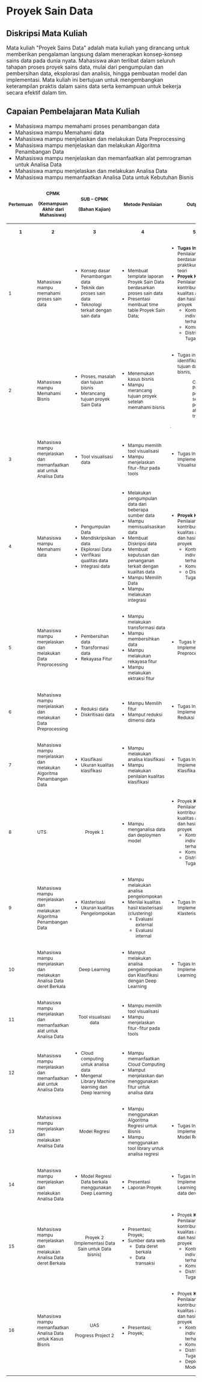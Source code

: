 # Proyek Sain Data

## Diskripsi Mata Kuliah
Mata kuliah "Proyek Sains Data" adalah mata kuliah yang  dirancang untuk memberikan pengalaman langsung dalam menerapkan konsep-konsep sains data pada  dunia nyata. Mahasiswa akan terlibat dalam seluruh tahapan proses  proyek sains data, mulai dari pengumpulan dan pembersihan data, eksplorasi dan analisis, hingga pembuatan model dan implementasi. Mata kuliah ini bertujuan untuk mengembangkan keterampilan praktis dalam sains data serta kemampuan untuk bekerja secara efektif dalam tim.

## Capaian Pembelajaran Mata Kuliah

* Mahasiswa mampu memahami proses penambangan data
* Mahasiswa mampu  Memahami data
* Mahasiswa mampu menjelaskan dan melakukan Data Preprocessing
* Mahasiswa mampu menjelaskan dan melakukan Algoritma Penambangan Data 
* Mahasiswa mampu menjelaskan dan memanfaatkan alat pemrograman untuk Analisa  Data 
* Mahasiswa mampu menjelaskan dan melakukan Analisa Data
* Mahasiswa mampu memanfaatkan Analisa Data untuk Kebutuhan Bisnis


<style scoped>
table {
  font-size: 12px;
}
</style>

<table>
<thead>
<tr>
<td rowspan="2">
<p><strong>Pertemuan</strong></p>
</td>
<td rowspan="2">
<p style="text-align: center;"><strong>CPMK</strong></p>
<p style="text-align: center;"><strong>(Kemampuan Akhir dari Mahasiswa)</strong></p>
</td>
<td rowspan="2">
<p style="text-align: center;"><strong>SUB &ndash; CPMK</strong></p>
<p style="text-align: center;"><strong>(Bahan Kajian)</strong></p>
</td>
<td rowspan="2">
<p style="text-align: center;"><strong>Metode Penilaian</strong></p>
</td>
<td rowspan="2">
<p style="text-align: center;"><strong>Output</strong></p>
</td>
</tr>
</thead>
<tbody>
<tr>
<td>
<p style="text-align: center;"><strong>1</strong></p>
</td>
<td>
<p style="text-align: center;"><strong>2</strong></p>
</td>
<td>
<p style="text-align: center;"><strong>3</strong></p>
</td>
<td>
<p style="text-align: center;"><strong>4</strong></p>
</td>
<td>
<p style="text-align: center;"><strong>5</strong></p>
</td>
</tr>
<tr>
<td>
<p>1</p>
</td>
<td>
<p>Mahasiswa mampu memahami proses sain data</p>
</td>
<td>
<ul>
<li>Konsep dasar Penambangan data</li>
<li>Teknik dan proses sain data</li>
<li>Teknologi terkait dengan sain data</li>
</ul>
</td>
<td>
<ul>
<li>Membuat template laporan Proyek Sain Data berdasarkan proses sain data</li>
<li>Presentasi membuat time table Proyek Sain Data;</li>
</ul>
</td>
<td>
<ul>
<li><strong>Tugas Individu:</strong> Penilaian berdasarkan tugas praktikum dan kuis teori</li>
<li><strong>Proyek Kelompok:</strong> Penilaian terhadap kontribusi tim, kualitas analisis, dan hasil akhir proyek
<ul>
<li>Kontribusi individu terhadap tim</li>
<li>Komunikasi tim</li>
<li>Distribusi Tugas</li>
</ul>
</li>
</ul>
</td>
</tr>
<tr>
<td>
<p>2</p>
</td>
<td>
<p>Mahasiswa mampu Memahami Bisnis</p>
</td>
<td>
<ul>
<li>Proses, masalah dan tujuan bisnis</li>
<li>Merancang tujuan proyek Sain Data</li>
</ul>
</td>
<td>
<ul>
<li>Menemukan kasus bisnis</li>
<li>Mampu merancang tujuan proyek setelah memahami bisnis</li>
</ul>
</td>
<td>
<ul>
<li>Tugas individu: identifikasi proses, tujuan dan masalah bisnis,</li>
</ul>
<p style="padding-left: 60px;">Contoh : Peningkatan penjualan : segmentasi pelanggan atau analisis tren.</p>
<p>.</p>
</td>
</tr>
<tr>
<td>
<p>3</p>
</td>
<td>
<p>Mahasiswa mampu menjelaskan dan memanfaatkan alat untuk Analisa Data</p>
</td>
<td>
<ul>
<li>Tool visualisasi data</li>
</ul>
</td>
<td>
<ul>
<li>Mampu memilih tool visualisasi&nbsp;</li>
<li>Mampu menjelaskan fitur-fitur pada tools</li>
</ul>
</td>
<td>
<ul>
<li>Tugas Individu: Implementasi Visualisasi Data</li>
</ul>
</td>
</tr>
<tr>
<td>
<p>4</p>
</td>
<td>
<p>Mahasiswa mampu Memahami data</p>
</td>
<td>
<ul>
<li>Pengumpulan Data</li>
<li>Mendiskripsikan data</li>
<li>Ekplorasi Data</li>
<li>Verifikasi qualitas data</li>
<li>Integrasi data</li>
</ul>
</td>
<td>
<ul>
<li>Melakukan pengumpulan data dari beberapa sumber data</li>
<li>Mampu memisualisasikan data</li>
<li>Membuat Diskripsi data</li>
<li>Membuat keputusan dan penanganan terkait dengan kualitas data</li>
<li>Mampu Memilih Data</li>
<li>Mampu melakukan integrasi</li>
</ul>
</td>
<td>
<ul>
<li><strong>Proyek Kelompok:</strong> Penilaian terhadap kontribusi tim, kualitas analisis, dan hasil akhir proyek
<ul>
<li>Kontribusi individu terhadap tim</li>
<li>Komunikasi tim</li>
<li>o Distribusi Tugas</li>
</ul>
</li>
</ul>
</td>
</tr>
<tr>
<td>
<p>5</p>
</td>
<td>
<p>Mahasiswa mampu menjelaskan dan melakukan Data Preprocessing</p>
</td>
<td>
<ul>
<li>Pembersihan data</li>
<li>Transformasi data</li>
<li>Rekayasa Fitur</li>
</ul>
</td>
<td>
<ul>
<li>Mampu melakukan transformasi data</li>
<li>Mampu membersihkan data</li>
<li>Mampu melakukan rekayasa fitur</li>
<li>Mampu melakukan ektraksi fitur</li>
</ul>
</td>
<td>
<ul>
<li>&nbsp;Tugas Individu: Implementasi Preprocessing</li>
</ul>
</td>
</tr>
<tr>
<td>
<p>6</p>
</td>
<td>
<p>Mahasiswa mampu menjelaskan dan melakukan Data Preprocessing</p>
</td>
<td>
<ul>
<li>Reduksi data</li>
<li>Diskritisasi data</li>
</ul>
</td>
<td>
<ul>
<li>Mampu Memilih fitur</li>
<li>Mamput reduksi dimensi data</li>
</ul>
</td>
<td>
<ul>
<li>Tugas Individu: Implementasi Reduksi dimensi</li>
</ul>
</td>
</tr>
<tr>
<td>
<p>7</p>
</td>
<td>
<p>Mahasiswa mampu menjelaskan dan melakukan Algoritma Penambangan Data</p>
</td>
<td>
<ul>
<li>Klasifikasi</li>
<li>Ukuran kualitas klasifikasi</li>
</ul>
</td>
<td>
<ul>
<li>Mampu melakukan analisa klasifikasi</li>
<li>Mampu melakukan penilaian kualitas klasifikasi</li>
</ul>
</td>
<td>
<ul>
<li>Tugas Individu: Implementasi Klasifikasi</li>
</ul>
</td>
</tr>
<tr>
<td>
<p>8</p>
</td>
<td>
<p>UTS</p>
</td>
<td>
<p style="text-align: center;">Proyek 1</p>
</td>
<td>
<ul>
<li>Mampu menganalisa data dan deploymen model</li>
</ul>
</td>
<td>
<ul>
<li>Proyek<strong> Kelompok:</strong> Penilaian terhadap kontribusi tim, kualitas analisis, dan hasil akhir proyek
<ul>
<li>Kontribusi individu terhadap tim</li>
<li>Komunikasi tim</li>
<li>Distribusi Tugas</li>
</ul>
</li>
</ul>
</td>
</tr>
<tr>
<td>
<p>9</p>
</td>
<td>
<p>Mahasiswa mampu menjelaskan dan melakukan Algoritma Penambangan Data</p>
</td>
<td>
<ul>
<li>Klasterisasi</li>
<li>Ukuran kualitas Pengelompokan</li>
</ul>
</td>
<td>
<ul>
<li>Mampu melakukan analisa pengelompokan</li>
<li>Menilai kualitas hasil klasterisasi (clustering)
<ul>
<li>Evaluasi external</li>
<li>Evaluasi internal</li>
</ul>
</li>
</ul>
</td>
<td>
<ul>
<li>Tugas Individu: Implementasi Klasterisasi</li>
</ul>
</td>
</tr>
<tr>
<td>
<p>10</p>
</td>
<td>
<p>Mahasiswa mampu menjelaskan dan melakukan Analisa Data deret Berkala</p>
</td>
<td>
<p style="text-align: center;">Deep Learning</p>
</td>
<td>
<ul>
<li>Mamput melakukan analisa pengelompokan dan Klasifikasi dengan Deep Learning</li>
</ul>
</td>
<td>
<ul>
<li>Tugas Individu: Implementasi Deep Learning</li>
</ul>
</td>
</tr>
<tr>
<td>
<p>11</p>
</td>
<td>
<p>Mahasiswa mampu menjelaskan dan memanfaatkan alat untuk Analisa Data</p>
</td>
<td>
<p style="text-align: center;">Tool visualisasi data</p>
</td>
<td>
<ul>
<li>Mampu memilih tool visualisasi</li>
<li>Mampu menjelaskan fitur-fitur pada tools</li>
</ul>
</td>
</tr>
<tr>
<td>
<p>12</p>
</td>
<td>
<p>Mahasiswa mampu menjelaskan dan memanfaatkan alat untuk Analisa Data</p>
</td>
<td>
<ul>
<li>Cloud computing untuk analisa data</li>
<li>Mengenal Library Machine learning dan Deep learning</li>
</ul>
</td>
<td>
<ul>
<li>Mampu memanfaatkan Cloud Computing</li>
<li>Mamput menjelaskan dan menggunakan fitur untuk analisa data</li>
</ul>
</td>
</tr>
<tr>
<td>
<p>13</p>
</td>
<td>
<p>Mahasiswa mampu menjelaskan dan melakukan Analisa Data</p>
</td>
<td>
<p style="text-align: center;">Model Regresi</p>
</td>
<td>
<ul>
<li>Mampu menggunakan Algoritma Regresi untuk Bisnis</li>
<li>Mampu menggunakan tool library untuk analisa regresi</li>
</ul>
</td>
<td>
<ul>
<li>Tugas Individu: Implementasi Model Regresi</li>
</ul>
</td>
</tr>
<tr>
<td>
<p>14</p>
</td>
<td>
<p>Mahasiswa mampu menjelaskan dan melakukan Analisa Data</p>
</td>
<td>
<ul>
<li>Model Regresi Data berkala menggunakan Deep Learning</li>
</ul>
</td>
<td>
<ul>
<li>Presentasi</li>
<li>Laporan Proyek</li>
</ul>
</td>
<td>
<ul>
<li>Tugas Individu : Implementasi Deep Learning untuk data deret berkala</li>
</ul>
</td>
</tr>
<tr>
<td>
<p>15</p>
</td>
<td>
<p>Mahasiswa mampu menjelaskan dan melakukan Analisa Data deret Berkala</p>
</td>
<td>
<p style="text-align: center;">Proyek 2 (Implementasi Data Sain untuk Data bisnis)</p>
</td>
<td>
<ul>
<li>Presentasi; Proyek;</li>
<li>Sumber data web
<ul>
<li>Data deret berkala</li>
<li>Data transaksi</li>
</ul>
</li>
</ul>
</td>
<td>
<ul>
<li>Proyek<strong> Kelompok:</strong> Penilaian terhadap kontribusi tim, kualitas analisis, dan hasil akhir proyek
<ul>
<li>Kontribusi individu terhadap tim</li>
<li>Komunikasi tim</li>
<li>Distribusi Tugas</li>
</ul>
</li>
</ul>
</td>
</tr>
<tr>
<td>
<p>16</p>
</td>
<td>
<p>Mahasiswa mampu memanfaatkan Analisa Data untuk Kasus Bisnis</p>
</td>
<td>
<p style="text-align: center;">UAS</p>
<p style="text-align: center;">Progress Project 2</p>
</td>
<td>
<ul>
<li>Presentasi;</li>
<li>Proyek;</li>
</ul>
</td>
<td>
<ul>
<li>Proyek<strong> Kelompok:</strong> Penilaian terhadap kontribusi tim, kualitas analisis, dan hasil akhir proyek
<ul>
<li>Kontribusi individu terhadap tim</li>
<li>Komunikasi tim</li>
<li>Distribusi Tugas</li>
<li>Deployment Model di Cloud</li>
</ul>
</li>
</ul>
</td>
</tr>
</tbody>
</table>


